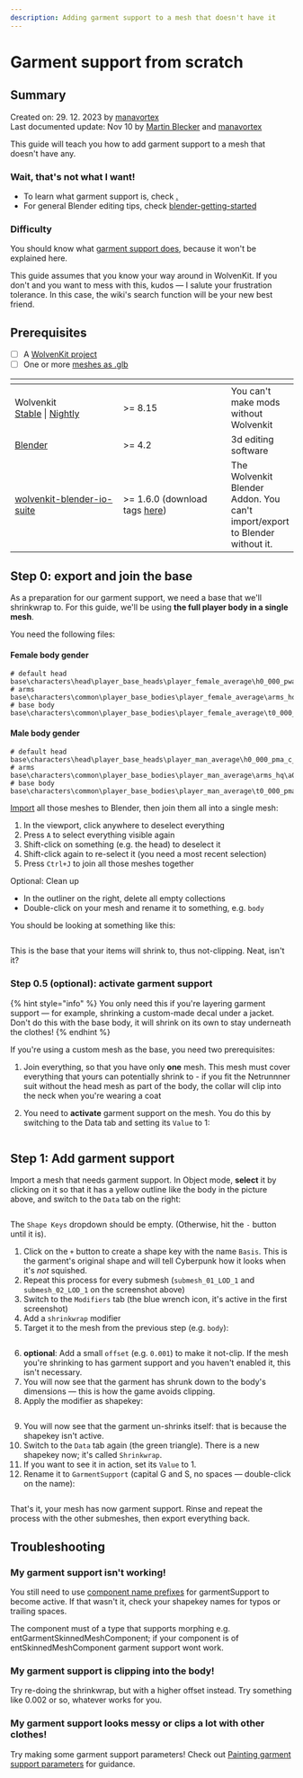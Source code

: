 ```yaml
---
description: Adding garment support to a mesh that doesn't have it
---
```


# Garment support from scratch

## Summary

Created on: 29. 12. 2023 by [manavortex](https://app.gitbook.com/u/NfZBoxGegfUqB33J9HXuCs6PVaC3 "mention")\
Last documented update: Nov 10 by [Martin Blecker](https://app.gitbook.com/u/uTg0IPgQKfba7RsC4EVdUSMuJqv2 "mention") and [manavortex](https://app.gitbook.com/u/NfZBoxGegfUqB33J9HXuCs6PVaC3 "mention")

This guide will teach you how to add garment support to a mesh that doesn't have any.

### Wait, that's not what I want!

* To learn what garment support is, check [.](./ "mention")
* For general Blender editing tips, check [blender-getting-started](../blender-getting-started/ "mention")

### Difficulty

You should know what [garment support does](./), because it won't be explained here.

This guide assumes that you know your way around in WolvenKit. If you don't and you want to mess with this, kudos — I salute your frustration tolerance. In this case, the wiki's search function will be your new best friend.

## Prerequisites

* [ ] A [WolvenKit project](https://app.gitbook.com/s/-MP_ozZVx2gRZUPXkd4r/wolvenkit-app/usage/wolvenkit-projects)
* [ ] One or more [meshes as .glb](../../modding-tools/wolvenkit-blender-io-suite/wkit-blender-plugin-import-export.md#meshes)

<table><thead><tr><th width="180"></th><th width="179"></th><th></th></tr></thead><tbody><tr><td>Wolvenkit<br><a href="https://github.com/WolvenKit/Wolvenkit/releases">Stable</a> | <a href="https://github.com/WolvenKit/WolvenKit-nightly-releases/releases">Nightly</a></td><td>>= 8.15 </td><td>You can't make mods without Wolvenkit</td></tr><tr><td><a href="https://www.blender.org/download/releases">Blender</a></td><td>>= 4.2</td><td>3d editing software</td></tr><tr><td><a data-mention href="../../modding-tools/wolvenkit-blender-io-suite/">wolvenkit-blender-io-suite</a></td><td>>= 1.6.0 (download tags <a href="https://github.com/WolvenKit/Cyberpunk-Blender-add-on/tags">here</a>)</td><td>The Wolvenkit Blender Addon. You can't import/export to Blender without it.</td></tr></tbody></table>

## Step 0: export and join the base

As a preparation for our garment support, we need a base that we'll shrinkwrap to. For this guide, we'll be using **the full player body in a single mesh**.&#x20;

You need the following files:

#### Female body gender

```
# default head
base\characters\head\player_base_heads\player_female_average\h0_000_pwa_c__basehead\h0_000_pwa_c__basehead.mesh
# arms
base\characters\common\player_base_bodies\player_female_average\arms_hq\a0_000_pwa_base_hq__full.mesh
# base body
base\characters\common\player_base_bodies\player_female_average\t0_000_pwa_base__full.mesh
```

#### Male body gender

```
# default head
base\characters\head\player_base_heads\player_man_average\h0_000_pma_c__basehead\h0_000_pma_c__basehead.mesh
# arms
base\characters\common\player_base_bodies\player_man_average\arms_hq\a0_001_pma_base_hq__full.mesh
# base body
base\characters\common\player_base_bodies\player_man_average\t0_000_pma_base__full.mesh
```

[Import](../../modding-tools/wolvenkit-blender-io-suite/wkit-blender-plugin-import-export.md#importing-into-blender) all those meshes to Blender, then join them all into a single mesh:

1. In the viewport, click anywhere to deselect everything
2. Press `A` to select everything visible again
3. Shift-click on something (e.g. the head) to deselect it
4. Shift-click again to re-select it (you need a most recent selection)
5. Press `Ctrl+J` to join all those meshes together

Optional: Clean up

* In the outliner on the right, delete all empty collections
* Double-click on your mesh and rename it to something, e.g. `body`

You should be looking at something like this:

<figure><img src="../../../.gitbook/assets/custom_garment_support_step1.png" alt=""><figcaption></figcaption></figure>

This is the base that your items will shrink to, thus not-clipping. Neat, isn't it?

### Step 0.5 (optional): activate garment support

{% hint style="info" %}
You only need this if you're layering garment support — for example, shrinking a custom-made decal under a jacket. Don't do this with the base body, it will shrink on its own to stay underneath the clothes!
{% endhint %}

If you're using a custom mesh as the base, you need two prerequisites:&#x20;

1. Join everything, so that you have only **one** mesh. This mesh must cover everything that yours can potentially shrink to - if you fit the Netrunnner suit without the head mesh as part of the body, the collar will clip into the neck when you're wearing a coat
2.  You need to **activate** garment support on the mesh. You do this by switching to the Data tab and setting its `Value` to 1:

    <figure><img src="../../../.gitbook/assets/blender_enable_garment_support.png" alt=""><figcaption></figcaption></figure>

## Step 1: Add garment support

Import a mesh that needs garment support. In Object mode, **select** it by clicking on it so that it has a yellow outline like the body in the picture above, and switch to the `Data` tab on the right:

<figure><img src="../../../.gitbook/assets/custom_garment_support_step2.png" alt=""><figcaption></figcaption></figure>

The `Shape Keys` dropdown should be empty. (Otherwise, hit the `-` button until it is).

1. Click on the `+` button to create a shape key with the name `Basis`. This is the garment's original shape and will tell Cyberpunk how it looks when it's _not_ squished.
2. Repeat this process for every submesh (`submesh_01_LOD_1` and `submesh_02_LOD_1` on the screenshot above)
3. Switch to the `Modifiers` tab (the blue wrench icon, it's active in the first screenshot)
4. Add a `shrinkwrap` modifier
5. Target it to the mesh from the previous step (e.g. `body`):

<figure><img src="../../../.gitbook/assets/custom_garment_support_shrinkwrap.png" alt=""><figcaption></figcaption></figure>

6. **optional**: Add a small `offset` (e.g. `0.001`) to make it not-clip. If the mesh you're shrinking to has garment support and you haven't enabled it, this isn't necessary.
7. You will now see that the garment has shrunk down to the body's dimensions — this is how the game avoids clipping.
8. Apply the modifier as shapekey:

<figure><img src="../../../.gitbook/assets/apply_as_shapekey.png" alt=""><figcaption></figcaption></figure>

9. You will now see that the garment un-shrinks itself: that is because the shapekey isn't active.&#x20;
10. Switch to the `Data` tab again (the green triangle). There is a new shapekey now; it's called `Shrinkwrap`.
11. If you want to see it in action, set its `Value` to 1.&#x20;
12. Rename it to `GarmentSupport` (capital G and S, no spaces — double-click on the name):

<figure><img src="../../../.gitbook/assets/custom_garment_support_rename_shapekey.png" alt=""><figcaption></figcaption></figure>

That's it, your mesh has now garment support. Rinse and repeat the process with the other submeshes, then export everything back.



## Troubleshooting

### My garment support isn't working!

You still need to use [component name prefixes](./#component-prefixes) for garmentSupport to become active. If that wasn't it, check your shapekey names for typos or trailing spaces.

The component must of a type that supports morphing e.g. entGarmentSkinnedMeshComponent; if your component is of entSkinnedMeshComponent garment support wont work.

### My garment support is clipping into the body!

Try re-doing the shrinkwrap, but with a higher offset instead. Try something like 0.002 or so, whatever works for you.

### My garment support looks messy or clips a lot with other clothes!

Try making some garment support parameters!  Check out [Painting garment support parameters](painting-garment-support-parameters.md) for guidance.
